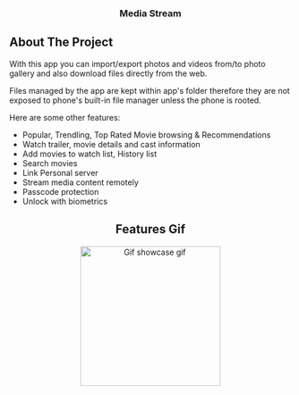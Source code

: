 <div align="center">

  <h3 align="center">Media Stream</h3>

  <p align="center">
    
  </p>
</div>

## About The Project

With this app you can import/export photos and videos from/to photo gallery and also download files directly from the web. 

Files managed by the app are kept within app's folder therefore they are not exposed to phone's built-in file manager unless the phone is rooted.

Here are some other features:

* Popular, Trendling, Top Rated Movie browsing & Recommendations 
* Watch trailer, movie details and cast information
* Add movies to watch list, History list
* Search movies
* Link Personal server
* Stream media content remotely
* Passcode protection
* Unlock with biometrics

<div align="center">
  <h2 align="center">Features Gif</h2>
</div>

<div align="center">
<img src="https://github.com/mahbubshaun/media-stream/blob/main/screenshots/features.gif" alt="Gif showcase gif" title="Media Stream features video gif" width="250"/>
</div>


